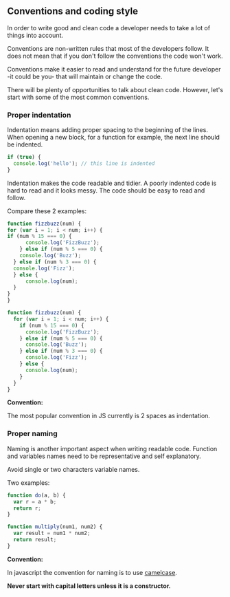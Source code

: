 ## Conventions and coding style

In order to write good and clean code a developer needs to take a lot of things into account.

Conventions are non-written rules that most of the developers follow. It does not mean that if you don't follow the conventions the code won't work.

Conventions make it easier to read and understand for the future developer -it could be you- that will maintain or change the code.

There will be plenty of opportunities to talk about clean code. However, let's start with some of the most common conventions.

### Proper indentation

Indentation means adding proper spacing to the beginning of the lines. When opening a new block, for a function for example, the next line should be indented.

```javascript
if (true) {
  console.log('hello'); // this line is indented
}
```

Indentation makes the code readable and tidier. A poorly indented code is hard to read and it looks messy. The code should be easy to read and follow.

Compare these 2 examples:

```javascript
function fizzbuzz(num) {
for (var i = 1; i < num; i++) {
if (num % 15 === 0) {
      console.log('FizzBuzz');
    } else if (num % 5 === 0) {
    console.log('Buzz');
  } else if (num % 3 === 0) {
  console.log('Fizz');
  } else {
      console.log(num);
  }
}
}
```

```javascript
function fizzbuzz(num) {
  for (var i = 1; i < num; i++) {
    if (num % 15 === 0) {
      console.log('FizzBuzz');
    } else if (num % 5 === 0) {
      console.log('Buzz');
    } else if (num % 3 === 0) {
      console.log('Fizz');
    } else {
      console.log(num);
    }
  }
}
```

**Convention:**

The most popular convention in JS currently is 2 spaces as indentation.

### Proper naming

Naming is another important aspect when writing readable code. Function and variables names need to be representative and self explanatory.

Avoid single or two characters variable names.

Two examples:

```javascript
function do(a, b) {
  var r = a * b;
  return r;
}
```

```javascript
function multiply(num1, num2) {
  var result = num1 * num2;
  return result;
}
```

**Convention:**

In javascript the convention for naming is to use [camelcase](https://en.wikipedia.org/wiki/Camel_case).

**Never start with capital letters unless it is a constructor.**
